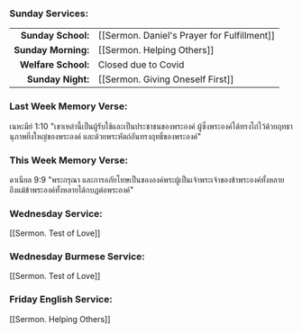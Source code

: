 ### Sunday Services:
|                     |                                             |
| -------------------:|:------------------------------------------- |
|  **Sunday School:** | [[Sermon. Daniel's Prayer for Fulfillment]] |
| **Sunday Morning:** | [[Sermon. Helping Others]]                  |
| **Welfare School:** | Closed due to Covid                         |
|   **Sunday Night:** | [[Sermon. Giving Oneself First]]            |
### Last Week Memory Verse:
เนหะมีย์ 1:10 "เขาเหล่านี้เป็นผู้รับใช้และเป็นประชาชนของพระองค์ ผู้ซึ่งพระองค์ได้ทรงไถ่ไว้ด้วยฤทธานุภาพยิ่งใหญ่ของพระองค์ และด้วยพระหัตถ์อันทรงฤทธิ์ของพระองค์"
### This Week Memory Verse:
ดาเนียล 9:9 "พระกรุณา และการอภัยโทษเป็นขององค์พระผู้เป็นเจ้าพระเจ้าของข้าพระองค์ทั้งหลาย ถึงแม้ข้าพระองค์ทั้งหลายได้กบฏต่อพระองค์"
### Wednesday Service:
[[Sermon. Test of Love]]
### Wednesday Burmese Service:
[[Sermon. Test of Love]]
### Friday English Service:
[[Sermon. Helping Others]]  